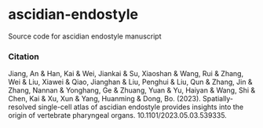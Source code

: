 # ascidian-endostyle        
Source code for ascidian endostyle manuscript

### Citation       
Jiang, An & Han, Kai & Wei, Jiankai & Su, Xiaoshan & Wang, Rui & Zhang, Wei & Liu, Xiawei & Qiao, Jianghan & Liu, Penghui & Liu, Qun & Zhang, Jin & Zhang, Nannan & Yonghang, Ge & Zhuang, Yuan & Yu, Haiyan & Wang, Shi & Chen, Kai & Xu, Xun & Yang, Huanming & Dong, Bo. (2023). Spatially-resolved single-cell atlas of ascidian endostyle provides insights into the origin of vertebrate pharyngeal organs. 10.1101/2023.05.03.539335. 
